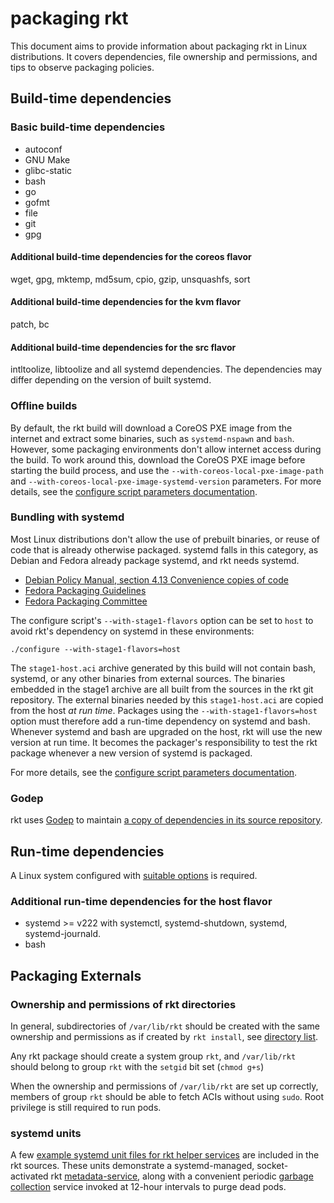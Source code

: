 # packaging rkt

This document aims to provide information about packaging rkt in Linux distributions. It covers dependencies, file ownership and permissions, and tips to observe packaging policies.

## Build-time dependencies

### Basic build-time dependencies

- autoconf
- GNU Make
- glibc-static
- bash
- go
- gofmt
- file
- git
- gpg

#### Additional build-time dependencies for the coreos flavor

wget, gpg, mktemp, md5sum, cpio, gzip, unsquashfs, sort

#### Additional build-time dependencies for the kvm flavor

patch, bc

#### Additional build-time dependencies for the src flavor

intltoolize, libtoolize and all systemd dependencies.
The dependencies may differ depending on the version of built systemd.

### Offline builds

By default, the rkt build will download a CoreOS PXE image from the internet and extract some binaries, such as `systemd-nspawn` and `bash`. However, some packaging environments don't allow internet access during the build. To work around this, download the CoreOS PXE image before starting the build process, and use the `--with-coreos-local-pxe-image-path` and `--with-coreos-local-pxe-image-systemd-version` parameters. For more details, see the [configure script parameters documentation][build-config].

### Bundling with systemd

Most Linux distributions don't allow the use of prebuilt binaries, or reuse of code that is already otherwise packaged. systemd falls in this category, as Debian and Fedora already package systemd, and rkt needs systemd.

- [Debian Policy Manual, section 4.13 Convenience copies of code](https://www.debian.org/doc/debian-policy/ch-source.html#s-embeddedfiles)
- [Fedora Packaging Guidelines](https://fedoraproject.org/wiki/Packaging:Guidelines#No_inclusion_of_pre-built_binaries_or_libraries)
- [Fedora Packaging Committee](https://www.mail-archive.com/devel@lists.fedoraproject.org/msg88276.html)

The configure script's `--with-stage1-flavors` option can be set to `host` to avoid rkt's dependency on systemd in these environments:

```
./configure --with-stage1-flavors=host
```

The `stage1-host.aci` archive generated by this build will not contain bash, systemd, or any other binaries from external sources. The binaries embedded in the stage1 archive are all built from the sources in the rkt git repository. The external binaries needed by this `stage1-host.aci` are copied from the host *at run time*. Packages using the `--with-stage1-flavors=host` option must therefore add a run-time dependency on systemd and bash. Whenever systemd and bash are upgraded on the host, rkt will use the new version at run time. It becomes the packager's responsibility to test the rkt package whenever a new version of systemd is packaged.

For more details, see the [configure script parameters documentation][build-config].

### Godep

rkt uses [Godep](https://github.com/tools/godep) to maintain [a copy of dependencies in its source repository](https://github.com/coreos/rkt/tree/master/Godeps).

## Run-time dependencies

A Linux system configured with [suitable options](hacking.md#run-time-requirements) is required.

### Additional run-time dependencies for the host flavor

- systemd >= v222 with systemctl, systemd-shutdown, systemd, systemd-journald.
- bash

## Packaging Externals

### Ownership and permissions of rkt directories

In general, subdirectories of `/var/lib/rkt` should be created with the same ownership and permissions as if created by `rkt install`, see [directory list](https://github.com/coreos/rkt/blob/master/rkt/install.go#L44).

Any rkt package should create a system group `rkt`, and `/var/lib/rkt` should belong to group `rkt` with the `setgid` bit set (`chmod g+s`)

When the ownership and permissions of `/var/lib/rkt` are set up correctly, members of group `rkt` should be able to fetch ACIs without using `sudo`. Root privilege is still required to run pods.

### systemd units

A few [example systemd unit files for rkt helper services][rkt-units] are included in the rkt sources. These units demonstrate a systemd-managed, socket-activated rkt [metadata-service][rkt-metadata-svc], along with a convenient periodic [garbage collection][rkt-gc] service invoked at 12-hour intervals to purge dead pods.


[build-config]: build-configure.md
[rkt-gc]: subcommands/gc.md
[rkt-metadata-svc]: subcommands/metadata-service.md
[rkt-units]: https://github.com/coreos/rkt/tree/master/dist/init/systemd
